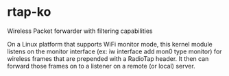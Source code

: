 rtap-ko
=======

Wireless Packet forwarder with filtering capabilities

On a Linux platform that supports WiFi monitor mode, this kernel module
listens on the monitor interface (ex: iw interface add mon0 type monitor)
for wireless frames that are prepended with a RadioTap header. It then
can forward those frames on to a listener on a remote (or local) server.
